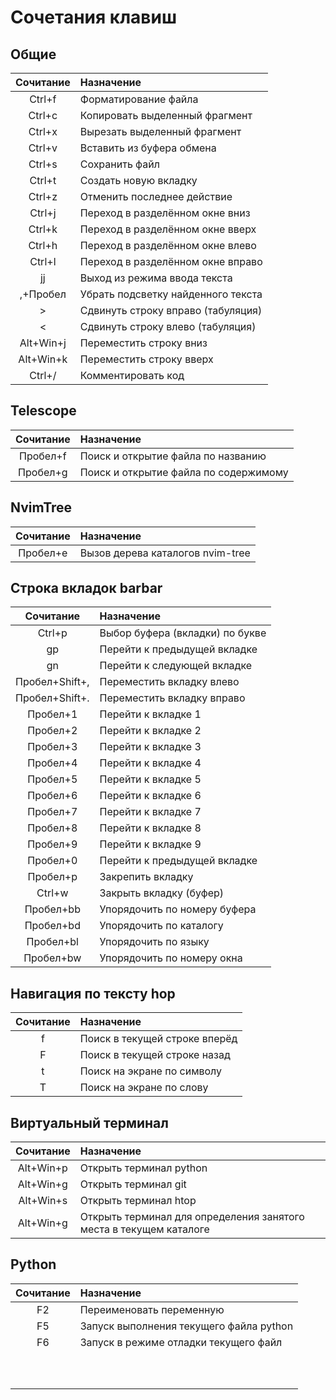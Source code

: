# Сочетания клавиш

## Общие
| Сочитание | Назначение |
| :---:     |     :---   | 
| Ctrl+f | Форматирование файла |
| Ctrl+c | Копировать выделенный фрагмент |
| Ctrl+x | Вырезать выделенный фрагмент |
| Ctrl+v | Вставить из буфера обмена |
| Ctrl+s | Сохранить файл |
| Ctrl+t | Создать новую вкладку |
| Ctrl+z | Отменить последнее действие |
| Ctrl+j | Переход в разделённом окне вниз |
| Ctrl+k | Переход в разделённом окне вверх |
| Ctrl+h | Переход в разделённом окне влево |
| Ctrl+l | Переход в разделённом окне вправо |
| jj | Выход из режима ввода текста |
| ,+Пробел | Убрать подсветку найденного текста |
| > | Сдвинуть строку вправо (табуляция) |
| < | Сдвинуть строку влево (табуляция) |
| Alt+Win+j | Переместить строку вниз |
| Alt+Win+k | Переместить строку вверх |
| Ctrl+/ | Комментировать код |

## Telescope
| Сочитание | Назначение |
| :---:     |     :---   |
| Пробел+f | Поиск и открытие файла по названию |
| Пробел+g | Поиск и открытие файла по содержимому |

## NvimTree
| Сочитание | Назначение |
| :---:     |     :---   |
| Пробел+e | Вызов дерева каталогов nvim-tree |

## Строка вкладок barbar
| Сочитание | Назначение |
| :---:     |     :---   |
| Ctrl+p | Выбор буфера (вкладки) по букве |
| gp | Перейти к предыдущей вкладке |
| gn | Перейти к следующей вкладке |
| Пробел+Shift+, | Переместить вкладку влево |
| Пробел+Shift+. | Переместить вкладку вправо |
| Пробел+1 | Перейти к вкладке 1 |
| Пробел+2 | Перейти к вкладке 2 |
| Пробел+3 | Перейти к вкладке 3 |
| Пробел+4 | Перейти к вкладке 4 |
| Пробел+5 | Перейти к вкладке 5 |
| Пробел+6 | Перейти к вкладке 6 |
| Пробел+7 | Перейти к вкладке 7 |
| Пробел+8 | Перейти к вкладке 8 |
| Пробел+9 | Перейти к вкладке 9 |
| Пробел+0 | Перейти к предыдущей вкладке |
| Пробел+p | Закрепить вкладку |
| Ctrl+w | Закрыть вкладку (буфер) |
| Пробел+bb | Упорядочить по номеру буфера |
| Пробел+bd | Упорядочить по каталогу |
| Пробел+bl | Упорядочить по языку |
| Пробел+bw | Упорядочить по номеру окна |

## Навигация по тексту hop
| Сочитание | Назначение |
| :---:     |     :---   |
| f | Поиск в текущей строке вперёд |
| F | Поиск в текущей строке назад |
| t | Поиск на экране по символу |
| T | Поиск на экране по слову |

## Виртуальный терминал
| Сочитание | Назначение |
| :---:     |     :---   |
| Alt+Win+p | Открыть терминал python |
| Alt+Win+g | Открыть терминал git |
| Alt+Win+s | Открыть терминал htop |
| Alt+Win+g | Открыть терминал для определения занятого места в текущем каталоге |

## Python
| Сочитание | Назначение |
| :---:     |     :---   |
| F2 | Переименовать переменную |
| F5 | Запуск выполнения текущего файла python |
| F6 | Запуск в режиме отладки текущего файл |
|  |  |
|  |  |
|  |  |
|  |  |
|  |  |
|  |  |
|  |  |
|  |  |
|  |  |
|  |  |
